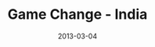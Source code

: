 ---
layout: media
category: media
title: "Game Change - India"
date: 2013-03-04
description: "India update - Feb. 16, 2013"
tag: 
 - game-change
 - india
yt-embed-url: "//www.youtube.com/embed/Xs4Jew3psRY"
video: "http://s3.amazonaws.com/crossroads-media/other-media/video/India_GC_Update.mp4"
video-poster: "http://s3.amazonaws.com/crossroads-media/images/India_still.jpg"
---